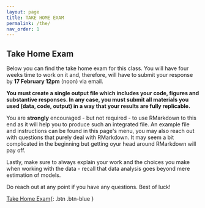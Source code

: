 ```yaml
---
layout: page
title: TAKE HOME EXAM
permalink: /the/
nav_order: 1
---
```


  
## __Take Home Exam__

Below you can find the take home exam for this class. You will have four weeks time to work on it and, therefore, will have to submit your response by __17 February 12pm__ (noon) via email.

__You must create a single output file which includes your code, figures and substantive responses. In any case, you must submit all materials you used (data, code, output) in a way that your results are fully replicable.__ 

You are **strongly** encouraged - but not required - to use RMarkdown to this end as it will help you to produce such an integrated file. An example file and instructions can be found in this page's menu, you may also reach out with questions that purely deal with RMarkdown. It may seem a bit complicated in the beginning but getting oyur head around RMarkdown will pay off.

Lastly, make sure to always explain your work and the choices you make when working with the data - recall that data analysis goes beyond mere estimation of models. 

Do reach out at any point if you have any questions. Best of luck!

[Take Home Exam](https://github.com/bayreuth-politics/R/raw/gh-pages/docs/Data_Analysis_in_R_24_THE.pdf){: .btn .btn-blue }

